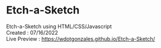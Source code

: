 # Etch-a-Sketch
Etch-a-Sketch using HTML/CSS/Javascript\
Created : 07/16/2022\
Live Preview : https://wdotgonzales.github.io/Etch-a-Sketch/ 
